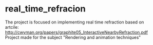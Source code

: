 # real_time_refracion

The project is focused on implementing real time refraction based on artcile:
http://cwyman.org/papers/graphite05_InteractiveNearbyRefraction.pdf
Project made for the subject "Rendering and animation techniques"
